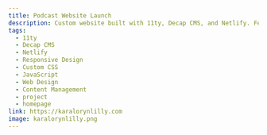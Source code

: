 ```yaml
---
title: Podcast Website Launch
description: Custom website built with 11ty, Decap CMS, and Netlify. Features responsive design, fast static performance, and a fully tailored layout based on a professional design.
tags:
  - 11ty
  - Decap CMS
  - Netlify
  - Responsive Design
  - Custom CSS
  - JavaScript
  - Web Design
  - Content Management
  - project
  - homepage
link: https://karalorynlilly.com
image: karalorynlilly.png
---
```

